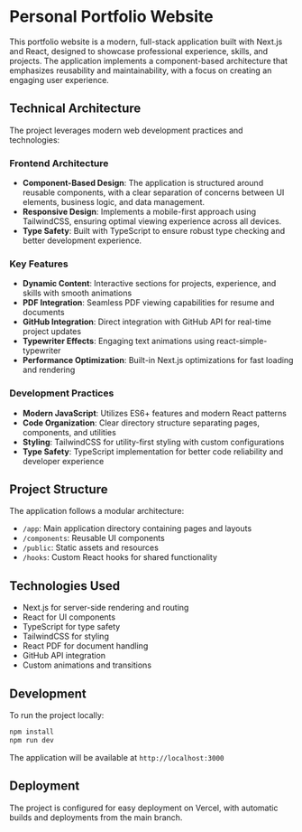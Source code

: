 










# Personal Portfolio Website

This portfolio website is a modern, full-stack application built with Next.js and React, designed to showcase professional experience, skills, and projects. The application implements a component-based architecture that emphasizes reusability and maintainability, with a focus on creating an engaging user experience.

## Technical Architecture
The project leverages modern web development practices and technologies:

### Frontend Architecture
- **Component-Based Design**: The application is structured around reusable components, with a clear separation of concerns between UI elements, business logic, and data management.
- **Responsive Design**: Implements a mobile-first approach using TailwindCSS, ensuring optimal viewing experience across all devices.
- **Type Safety**: Built with TypeScript to ensure robust type checking and better development experience.

### Key Features
- **Dynamic Content**: Interactive sections for projects, experience, and skills with smooth animations
- **PDF Integration**: Seamless PDF viewing capabilities for resume and documents
- **GitHub Integration**: Direct integration with GitHub API for real-time project updates
- **Typewriter Effects**: Engaging text animations using react-simple-typewriter
- **Performance Optimization**: Built-in Next.js optimizations for fast loading and rendering

### Development Practices
- **Modern JavaScript**: Utilizes ES6+ features and modern React patterns
- **Code Organization**: Clear directory structure separating pages, components, and utilities
- **Styling**: TailwindCSS for utility-first styling with custom configurations
- **Type Safety**: TypeScript implementation for better code reliability and developer experience

## Project Structure
The application follows a modular architecture:
- `/app`: Main application directory containing pages and layouts
- `/components`: Reusable UI components
- `/public`: Static assets and resources
- `/hooks`: Custom React hooks for shared functionality

## Technologies Used
- Next.js for server-side rendering and routing
- React for UI components
- TypeScript for type safety
- TailwindCSS for styling
- React PDF for document handling
- GitHub API integration
- Custom animations and transitions

## Development
To run the project locally:
```bash
npm install
npm run dev
```

The application will be available at `http://localhost:3000`

## Deployment
The project is configured for easy deployment on Vercel, with automatic builds and deployments from the main branch.
